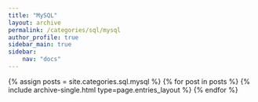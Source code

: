 ```yaml
---
title: "MySQL"
layout: archive
permalink: /categories/sql/mysql
author_profile: true
sidebar_main: true
sidebar:
    nav: "docs"
---
```


{% assign posts = site.categories.sql.mysql %}
{% for post in posts %} 
{% include archive-single.html type=page.entries_layout %} 
{% endfor %}